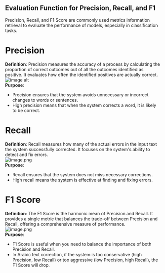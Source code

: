 ## Evaluation Function for Precision, Recall, and F1  
Precision, Recall, and F1 Score are commonly used metrics information retrieval to evaluate the performance of models, especially in classification tasks.  

# Precision
**Definition**: Precision measures the accuracy of a process by calculating the proportion of correct outcomes out of all the outcomes identified as positive. It evaluates how often the identified positives are actually correct.  
![image alt](https://github.com/SL6I/Text-Correction/blob/b9782b0223ecc585a681c05df0b78988d7dab499/Precision.png)    
**Purpose**:     
* Precision ensures that the system avoids unnecessary or incorrect changes to words or sentences.  
* High precision means that when the system corrects a word, it is likely to be correct.

# Recall  
**Definition**: Recall measures how many of the actual errors in the input text the system successfully corrected. It focuses on the system's ability to detect and fix errors.  
![image.png](https://github.com/SL6I/Text-Correction/blob/015b61f6e89d34e42fbf829873b08f6b31657a73/Recall.png)        
**Purpose**:     
* Recall ensures that the system does not miss necessary corrections.  
* High recall means the system is effective at finding and fixing errors.


# F1 Score  
**Definition**: The F1 Score is the harmonic mean of Precision and Recall. It provides a single metric that balances the trade-off between Precision and Recall, offering a comprehensive measure of performance.  
![image.png](https://github.com/SL6I/Text-Correction/blob/654b4a3c0b54540b6912d513f162b77d658187af/F1%20Score.png)    
**Purpose**:   
* F1 Score is useful when you need to balance the importance of both Precision and Recall.  
* In Arabic text correction, if the system is too conservative (high Precision, low Recall) or too aggressive (low Precision, high Recall), the F1 Score will drop.  
